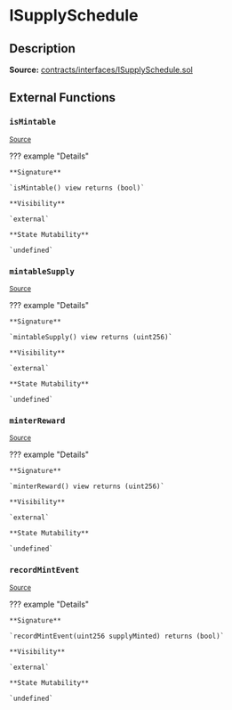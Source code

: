 # ISupplySchedule

## Description

**Source:** [contracts/interfaces/ISupplySchedule.sol](https://github.com/Synthetixio/synthetix/tree/v2.38.0-sccp-77-defi-rebalance/contracts/interfaces/ISupplySchedule.sol)

## External Functions

### `isMintable`

<sub>[Source](https://github.com/Synthetixio/synthetix/tree/v2.38.0-sccp-77-defi-rebalance/contracts/interfaces/ISupplySchedule.sol#L9)</sub>

??? example "Details"

    **Signature**

    `isMintable() view returns (bool)`

    **Visibility**

    `external`

    **State Mutability**

    `undefined`

### `mintableSupply`

<sub>[Source](https://github.com/Synthetixio/synthetix/tree/v2.38.0-sccp-77-defi-rebalance/contracts/interfaces/ISupplySchedule.sol#L7)</sub>

??? example "Details"

    **Signature**

    `mintableSupply() view returns (uint256)`

    **Visibility**

    `external`

    **State Mutability**

    `undefined`

### `minterReward`

<sub>[Source](https://github.com/Synthetixio/synthetix/tree/v2.38.0-sccp-77-defi-rebalance/contracts/interfaces/ISupplySchedule.sol#L11)</sub>

??? example "Details"

    **Signature**

    `minterReward() view returns (uint256)`

    **Visibility**

    `external`

    **State Mutability**

    `undefined`

### `recordMintEvent`

<sub>[Source](https://github.com/Synthetixio/synthetix/tree/v2.38.0-sccp-77-defi-rebalance/contracts/interfaces/ISupplySchedule.sol#L14)</sub>

??? example "Details"

    **Signature**

    `recordMintEvent(uint256 supplyMinted) returns (bool)`

    **Visibility**

    `external`

    **State Mutability**

    `undefined`
